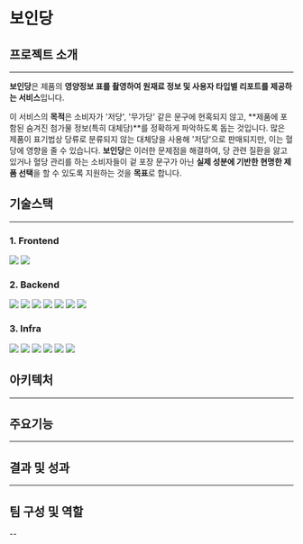 # 보인당

## 프로젝트 소개
---
**보인당**은 제품의 **영양정보 표를 촬영하여 원재료 정보 및 사용자 타입별 리포트를 제공하는 서비스**입니다.

이 서비스의 **목적**은 소비자가 '저당', '무가당' 같은 문구에 현혹되지 않고, **제품에 포함된 숨겨진 첨가물 정보(특히 대체당)**를 정확하게 파악하도록 돕는 것입니다. 많은 제품이 표기법상 당류로 분류되지 않는 대체당을 사용해 '저당'으로 판매되지만, 이는 혈당에 영향을 줄 수 있습니다.
**보인당**은 이러한 문제점을 해결하여, 당 관련 질환을 앓고 있거나 혈당 관리를 하는 소비자들이 겉 포장 문구가 아닌 **실제 성분에 기반한 현명한 제품 선택**을 할 수 있도록 지원하는 것을 **목표**로 합니다.

## 기술스택
---
### 1. Frontend
<img src="https://img.shields.io/badge/React-61DAFB?style=for-the-badge&logo=React&logoColor=white">
<img src="https://img.shields.io/badge/Next.js-000000?style=for-the-badge&logo=nextdotjs&logoColor=white">

### 2. Backend
<img src="https://img.shields.io/badge/springboot-6DB33F?style=for-the-badge&logo=springboot&logoColor=white">
<img src="https://img.shields.io/badge/Spring Security-6DB33F?style=for-the-badge&logo=Spring Security&logoColor=white">

<img src="https://img.shields.io/badge/Apache Kafka-%3333333.svg?style=for-the-badge&logo=Apache Kafka&logoColor=white"> 
<img src="https://img.shields.io/badge/Redis-DC382D?style=for-the-badge&logo=Redis&logoColor=white"> 
<img src="https://img.shields.io/badge/Elasticsearch-005571?style=for-the-badge&logo=Elasticsearch&logoColor=white">
<img src="https://img.shields.io/badge/Kibana-005571?style=for-the-badge&logo=Kibana&logoColor=white">


<img src="https://img.shields.io/badge/MySQL-4479A1?style=for-the-badge&logo=MySQL&logoColor=white">


### 3. Infra
<img src="https://img.shields.io/badge/nginx-%23009639.svg?style=for-the-badge&logo=nginx&logoColor=white">
<img src="https://img.shields.io/badge/docker-%230db7ed.svg?style=for-the-badge&logo=docker&logoColor=white"> 
<img src="https://img.shields.io/badge/Amazon%20EC2-FF9900?style=for-the-badge&logo=Amazon%20EC2&logoColor=white">
<img src="https://img.shields.io/badge/Amazon%20S3-569A31?style=for-the-badge&logo=Amazon%20S3&logoColor=white">
<img src="https://img.shields.io/badge/Prometheus-E6522C?style=for-the-badge&logo=Prometheus&logoColor=white">
<img src="https://img.shields.io/badge/grafana-%23F46800.svg?style=for-the-badge&logo=grafana&logoColor=white">




## 아키텍처
---

## 주요기능
---

## 결과 및 성과
---

## 팀 구성 및 역할
--
